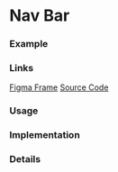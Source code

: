 # Nav Bar
### Example

### Links
[Figma Frame]()
[Source Code]()

### Usage

### Implementation

### Details